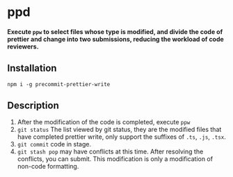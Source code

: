 # ppd

#### Execute `ppw` to select files whose type is modified, and divide the code of prettier and change into two submissions, reducing the workload of code reviewers.

## Installation
`npm i -g precommit-prettier-write`


## Description

1. After the modification of the code is completed, execute `ppw`
2. `git status` The list viewed by git status, they are the modified files that have completed prettier write, only support the suffixes of `.ts`, `.js`, `.tsx`.
3. `git commit` code in stage.
4. `git stash pop` may have conflicts at this time. After resolving the conflicts, you can submit. This modification is only a modification of non-code formatting.
